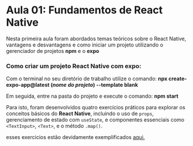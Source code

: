 # Aula 01: Fundamentos de React Native

Nesta primeira aula foram abordados temas teóricos sobre o React Native, vantagens e desvantagens e como iniciar um projeto utilizando o gerenciador de projetos **npm** e o **expo**

### Como criar um projeto React Native com expo:
Com o terminal no seu diretório de trabalho utilize o comando:
**npx create-expo-app@latest (*nome do projeto*) --template blank**

Em seguida, entre na pasta do projeto e execute o comando:
**npm start**

Para isto, foram desenvolvidos quatro exercícios práticos para explorar os conceitos básicos do **React Native**, incluindo o uso de `props`, gerenciamento de estado com `useState`, e componentes essenciais como `<TextInput>`, `<Text>`, e o método `.map()`.

esses exercicios estão devidamente exemplificados [aqui.](https://github.com/fernandobraz88/Uniesp_ReactNative_p5B/tree/main/Aula01_2)

